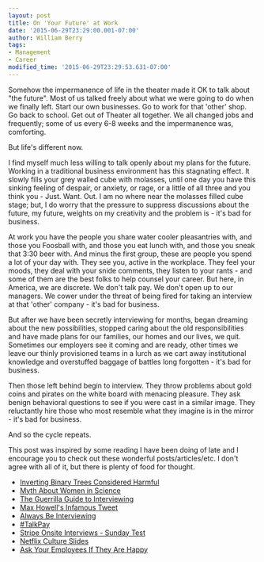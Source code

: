 ```yaml
---
layout: post
title: On 'Your Future' at Work
date: '2015-06-29T23:29:00.001-07:00'
author: William Berry
tags:
- Management
- Career
modified_time: '2015-06-29T23:29:53.631-07:00'
---
```


Somehow the impermanence of life in the theater made it OK to talk about "the 
future".  Most of us talked freely about what we were going to do when we 
finally left.  Start our own businesses.  Go to work for that 'other' shop. Go 
back to school.  Get out of Theater all together.  We all changed jobs and 
frequently; some of us every 6-8 weeks and the impermanence was, comforting. 

But life's different now. 

I find myself much less willing to talk openly about my plans for the future.  
Working in a traditional business environment has this stagnating effect.  It 
slowly fills your grey walled cube with molasses, until one day you have this 
sinking feeling of despair, or anxiety, or rage, or a little of all three and 
you think you - Just. Want. Out.  I am no where near the molasses filled cube 
stage; but, I do worry that the pressure to suppress discussions about the 
future, my future, weights on my creativity and the problem is - it's bad for 
business. 

At work you have the people you share water cooler pleasantries with, and 
those you Foosball with, and those you eat lunch with, and those you sneak 
that 3:30 beer with.  And minus the first group, these are people you spend a 
lot of your day with.  They see you, active in the workplace.  They feel your 
moods, they deal with your snide comments, they listen to your rants - and 
some of them are the best folks to help counsel your career.  But here, in 
America, we are discrete.  We don't talk pay.  We don't open up to our 
managers.  We cower under the threat of being fired for taking an interview at 
that 'other' company - it's bad for business. 

But after we have been secretly interviewing for months, began dreaming about 
the new possibilities, stopped caring about the old responsibilities and have 
made plans for our families, our homes and our lives, we quit.  Sometimes our 
employers see it coming and are ready, other times we leave our thinly 
provisioned teams in a lurch as we cart away institutional knowledge and 
overstuffed baggage of battles long forgotten - it's bad for business. 

Then those left behind begin to interview.  They throw problems about gold 
coins and pirates on the white board with menacing pleasure.  They ask benign 
behavioral questions to see if you were cast in a similar image.  They 
reluctantly hire those who most resemble what they imagine is in the mirror  - 
it's bad for business. 

And so the cycle repeats. 

This post was inspired by some reading I have 
been doing of late and I encourage you to check out these wonderful 
posts/articles/etc.  I don't agree with all of it, but there is plenty of food 
for thought.

* [Inverting Binary Trees Considered Harmful](http://www.jasq.org/just-another-scala-quant/inverting-binary-trees-considered-harmful)
* [Myth About Women in Science](http://othersociologist.com/2015/04/16/myth-about-women-in-science/)
* [The Guerrilla Guide to Interviewing](http://www.joelonsoftware.com/articles/GuerrillaInterviewing3.html)
* [Max Howell's Infamous Tweet](https://twitter.com/mxcl/status/608682016205344768?lang=en)
* [Always Be Interviewing](https://medium.com/@xsvengoechea/always-be-interviewing-3cfeec881e2c)
* [#TalkPay](https://twitter.com/search?q=talkpay&amp;src=tyah&amp;lang=en)
* [Stripe Onsite Interviews - Sunday Test](https://stripe.com/jobs/engineering-onsite.pdf)
* [Netflix Culture Slides](http://www.slideshare.net/reed2001/culture-1798664)
* [Ask Your Employees If They Are Happy](https://hbr.org/2013/09/go-ahead-ask-your-employees-if-theyre-happy) 